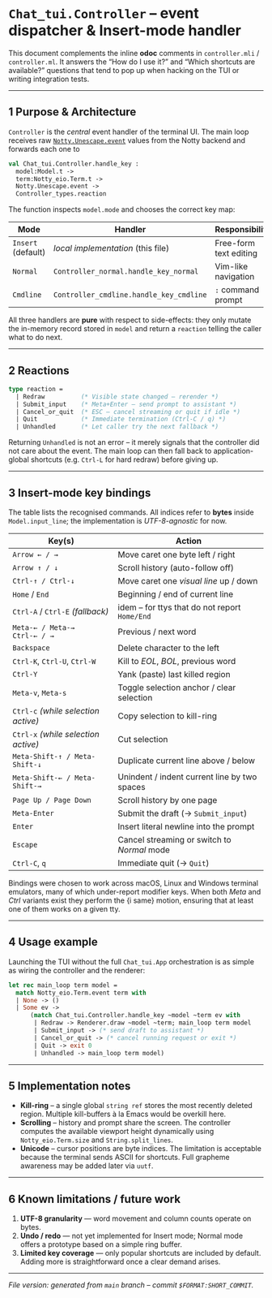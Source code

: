 # `Chat_tui.Controller` – event dispatcher & Insert-mode handler

This document complements the inline **odoc** comments in
`controller.mli` / `controller.ml`.  It answers the “How do I use it?” and
“Which shortcuts are available?” questions that tend to pop up when hacking
on the TUI or writing integration tests.

---

## 1  Purpose & Architecture

`Controller` is the *central* event handler of the terminal UI.  The main loop
receives raw [`Notty.Unescape.event`][notty-event] values from the Notty
backend and forwards each one to

```ocaml
val Chat_tui.Controller.handle_key :
  model:Model.t ->
  term:Notty_eio.Term.t ->
  Notty.Unescape.event ->
  Controller_types.reaction
```

The function inspects `model.mode` and chooses the correct key map:

| Mode           | Handler                               | Responsibility            |
|----------------|---------------------------------------|---------------------------|
| `Insert` (default) | *local implementation* (this file) | Free-form text editing     |
| `Normal`          | `Controller_normal.handle_key_normal` | Vim-like navigation        |
| `Cmdline`         | `Controller_cmdline.handle_key_cmdline` | `:` command prompt         |

All three handlers are **pure** with respect to side-effects: they only mutate
the in-memory record stored in `model` and return a `reaction` telling the
caller what to do next.

[notty-event]: https://pqwy.github.io/notty/doc/Notty/Unescape/index.html#TYPEevent

---

## 2  Reactions

```ocaml
type reaction =
  | Redraw          (* Visible state changed – rerender *)
  | Submit_input    (* Meta+Enter – send prompt to assistant *)
  | Cancel_or_quit  (* ESC – cancel streaming or quit if idle *)
  | Quit            (* Immediate termination (Ctrl-C / q) *)
  | Unhandled       (* Let caller try the next fallback *)
```

Returning `Unhandled` is not an error – it merely signals that the controller
did not care about the event.  The main loop can then fall back to
application-global shortcuts (e.g. `Ctrl-L` for hard redraw) before giving up.

---

## 3  Insert-mode key bindings

The table lists the recognised commands.  All indices refer to **bytes**
inside `Model.input_line`; the implementation is *UTF-8-agnostic* for now.

| Key(s)                              | Action                                         |
|-------------------------------------|------------------------------------------------|
| `Arrow ← / →`                       | Move caret one byte left / right               |
| `Arrow ↑ / ↓`                       | Scroll history (auto-follow off)               |
| `Ctrl-↑ / Ctrl-↓`                   | Move caret one *visual line* up / down         |
| `Home` / `End`                      | Beginning / end of current line                |
| `Ctrl-A` / `Ctrl-E` *(fallback)*    | idem – for ttys that do not report `Home/End`  |
| `Meta-← / Meta-→` <br/>`Ctrl-← / →` | Previous / next word                           |
| `Backspace`                         | Delete character to the left                   |
| `Ctrl-K`, `Ctrl-U`, `Ctrl-W`        | Kill to *EOL*, *BOL*, previous word            |
| `Ctrl-Y`                            | Yank (paste) last killed region                |
| `Meta-v`, `Meta-s`                  | Toggle selection anchor / clear selection      |
| `Ctrl-c` *(while selection active)* | Copy selection to kill-ring                    |
| `Ctrl-x` *(while selection active)* | Cut selection                                  |
| `Meta-Shift-↑ / Meta-Shift-↓`       | Duplicate current line above / below           |
| `Meta-Shift-← / Meta-Shift-→`       | Unindent / indent current line by two spaces   |
| `Page Up / Page Down`               | Scroll history by one page                     |
| `Meta-Enter`                        | Submit the draft (→ `Submit_input`)            |
| `Enter`                             | Insert literal newline into the prompt         |
| `Escape`                            | Cancel streaming or switch to *Normal* mode    |
| `Ctrl-C`, `q`                       | Immediate quit (→ `Quit`)                      |

Bindings were chosen to work across macOS, Linux and Windows terminal
emulators, many of which under-report modifier keys.  When both *Meta* and
*Ctrl* variants exist they perform the {i same} motion, ensuring that at
least one of them works on a given tty.

---

## 4  Usage example

Launching the TUI without the full `Chat_tui.App` orchestration is as simple
as wiring the controller and the renderer:

```ocaml
let rec main_loop term model =
  match Notty_eio.Term.event term with
  | None -> ()
  | Some ev ->
      (match Chat_tui.Controller.handle_key ~model ~term ev with
       | Redraw -> Renderer.draw ~model ~term; main_loop term model
       | Submit_input -> (* send draft to assistant *)
       | Cancel_or_quit -> (* cancel running request or exit *)
       | Quit -> exit 0
       | Unhandled -> main_loop term model)
```

---

## 5  Implementation notes

* **Kill-ring** – a single global `string ref` stores the most recently
  deleted region.  Multiple kill-buffers à la Emacs would be overkill here.
* **Scrolling** – history and prompt share the screen.  The controller
  computes the available viewport height dynamically using
  `Notty_eio.Term.size` and `String.split_lines`.
* **Unicode** – cursor positions are byte indices.  The limitation is
  acceptable because the terminal sends ASCII for shortcuts.  Full grapheme
  awareness may be added later via `uutf`.

---

## 6  Known limitations / future work

1. **UTF-8 granularity** — word movement and column counts operate on bytes.
2. **Undo / redo** — not yet implemented for Insert mode; Normal mode offers
   a prototype based on a simple ring buffer.
3. **Limited key coverage** — only popular shortcuts are included by default.
   Adding more is straightforward once a clear demand arises.

---

*File version: generated from `main` branch – commit `$FORMAT:SHORT_COMMIT`.*

